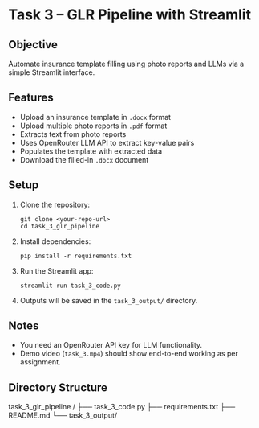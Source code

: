 # Task 3 – GLR Pipeline with Streamlit

## Objective
Automate insurance template filling using photo reports and LLMs via a simple Streamlit interface.

## Features
- Upload an insurance template in `.docx` format
- Upload multiple photo reports in `.pdf` format
- Extracts text from photo reports
- Uses OpenRouter LLM API to extract key-value pairs
- Populates the template with extracted data
- Download the filled-in `.docx` document

## Setup

1. Clone the repository:
    ```
    git clone <your-repo-url>
    cd task_3_glr_pipeline
    ```

2. Install dependencies:
    ```
    pip install -r requirements.txt
    ```

3. Run the Streamlit app:
    ```
    streamlit run task_3_code.py
    ```

4. Outputs will be saved in the `task_3_output/` directory.

## Notes
- You need an OpenRouter API key for LLM functionality.
- Demo video (`task_3.mp4`) should show end-to-end working as per assignment.

## Directory Structure
task_3_glr_pipeline
/
├── task_3_code.py 
├── requirements.txt 
├── README.md 
└── task_3_output/
